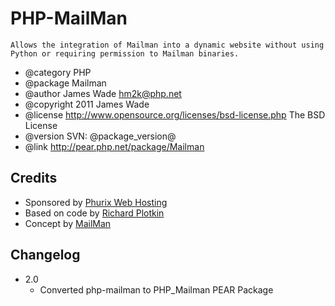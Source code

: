PHP-MailMan
===========

	Allows the integration of Mailman into a dynamic website without using Python or requiring permission to Mailman binaries.

 * @category  PHP
 * @package   Mailman
 * @author    James Wade <hm2k@php.net>
 * @copyright 2011 James Wade
 * @license   http://www.opensource.org/licenses/bsd-license.php The BSD License
 * @version   SVN: @package_version@
 * @link      http://pear.php.net/package/Mailman

Credits
-------

* Sponsored by [Phurix Web Hosting](http://www.phurix.co.uk/)
* Based on code by [Richard Plotkin](http://www.richardplotkin.com/)
* Concept by [MailMan](http://wiki.list.org/pages/viewpage.action?pageId=4030567)

Changelog
---------

* 2.0
	* Converted php-mailman to PHP_Mailman PEAR Package